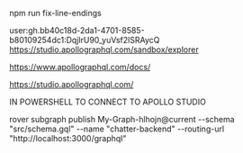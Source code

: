 npm run fix-line-endings

user:gh.bb40c18d-2da1-4701-8585-b80109254dc1:DqjlrU90_yuVsf2lSRAycQ
https://studio.apollographql.com/sandbox/explorer

https://www.apollographql.com/docs/

https://studio.apollographql.com/

IN POWERSHELL TO CONNECT TO APOLLO STUDIO

rover subgraph publish My-Graph-hlhojn@current --schema "src/schema.gql" --name "chatter-backend" --routing-url "http://localhost:3000/graphql"
